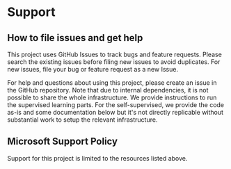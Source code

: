 # Support

## How to file issues and get help

This project uses GitHub Issues to track bugs and feature requests. Please search the existing
issues before filing new issues to avoid duplicates.  For new issues, file your bug or
feature request as a new Issue.

For help and questions about using this project, please create an issue in the GitHub repository.
Note that due to internal dependencies, it is not possible to share the whole infrastructure. We provide
instructions to run the supervised learning parts. For the self-supervised, we provide the code as-is and some
documentation below but it's not directly replicable without substantial work to setup the relevant infrastructure.

## Microsoft Support Policy

Support for this project is limited to the resources listed above.

